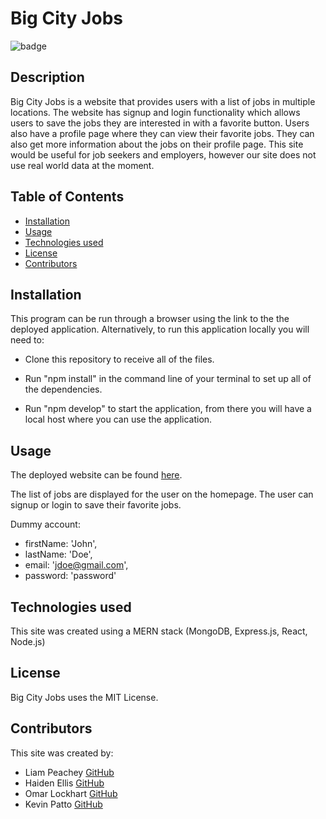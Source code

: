 # Big City Jobs
![badge](https://img.shields.io/badge/MIT-License-blue.svg)

## Description

Big City Jobs is a website that provides users with a list of jobs in multiple locations. The website has signup and login functionality which allows users to save the jobs they are interested in with a favorite button. Users also have a profile page where they can view their favorite jobs. They can also get more information about the jobs on their profile page. This site would be useful for job seekers and employers, however our site does not use real world data at the moment. 

## Table of Contents 

- [Installation](#installation)
- [Usage](#usage)
- [Technologies used](#technologies-used)
- [License](#license)
- [Contributors](#how-to-contribute)
 


## Installation

This program can be run through a browser using the link to the the deployed application. Alternatively, to run this application locally you will need to:

- Clone this repository to receive all of the files. 

- Run "npm install" in the command line of your terminal to set up all of the dependencies.

- Run "npm develop" to start the application, from there you will have a local host where you can use the application.


## Usage

The deployed website can be found [here](https://big-city-jobs-ea5e88559594.herokuapp.com/).

The list of jobs are displayed for the user on the homepage. The user can signup or login to save their favorite jobs. 

Dummy account:

- firstName: 'John',
- lastName: 'Doe',
- email: 'jdoe@gmail.com',
- password: 'password'

##  Technologies used

This site was created using a MERN stack (MongoDB, Express.js, React, Node.js)

## License

Big City Jobs uses the MIT License.

## Contributors

This site was created by:
- Liam Peachey [GitHub](https://github.com/ljpeach)
- Haiden Ellis [GitHub](https://github.com/ArsonistChoir)
- Omar Lockhart [GitHub](https://github.com/omes773)
- Kevin Patto [GitHub](https://github.com/kevinpatto)    





